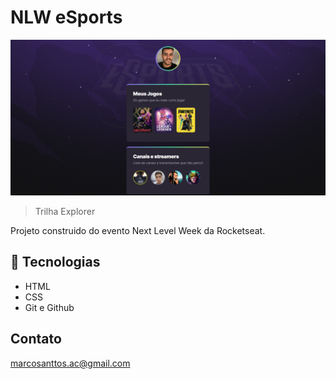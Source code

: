 # NLW eSports

![preview](./preview/preview.png)

> Trilha Explorer

Projeto construido do evento Next Level Week da Rocketseat.


## 🚀 Tecnologias

- HTML
- CSS
- Git e Github

## Contato

marcosanttos.ac@gmail.com